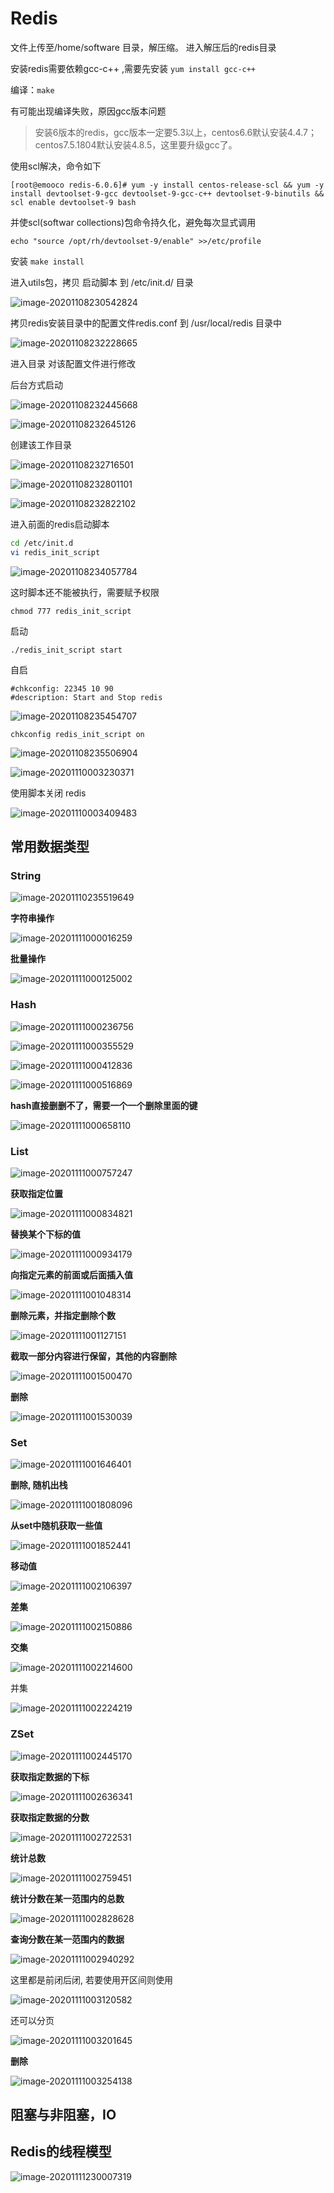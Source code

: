 # Redis

文件上传至/home/software 目录，解压缩。 进入解压后的redis目录

安装redis需要依赖gcc-c++ ,需要先安装 `yum install gcc-c++`

编译：`make`     

有可能出现编译失败，原因gcc版本问题

> 安装6版本的redis，gcc版本一定要5.3以上，centos6.6默认安装4.4.7；centos7.5.1804默认安装4.8.5，这里要升级gcc了。

使用scl解决，命令如下

```
[root@emooco redis-6.0.6]# yum -y install centos-release-scl && yum -y install devtoolset-9-gcc devtoolset-9-gcc-c++ devtoolset-9-binutils && scl enable devtoolset-9 bash
```

并使scl(softwar collections)包命令持久化，避免每次显式调用

```
echo "source /opt/rh/devtoolset-9/enable" >>/etc/profile
```

安装 `make install`

进入utils包，拷贝 启动脚本 到  	/etc/init.d/  目录

![image-20201108230542824](.assets/image-20201108230542824.png)

拷贝redis安装目录中的配置文件redis.conf 到  /usr/local/redis 目录中

![image-20201108232228665](.assets/image-20201108232228665.png)

进入目录 对该配置文件进行修改

后台方式启动

![image-20201108232445668](.assets/image-20201108232445668.png)

![image-20201108232645126](.assets/image-20201108232645126.png)

创建该工作目录

![image-20201108232716501](.assets/image-20201108232716501.png)

![image-20201108232801101](.assets/image-20201108232801101.png)

![image-20201108232822102](.assets/image-20201108232822102.png)

进入前面的redis启动脚本

```bash
cd /etc/init.d
vi redis_init_script
```

![image-20201108234057784](.assets/image-20201108234057784.png)

这时脚本还不能被执行，需要赋予权限

```
chmod 777 redis_init_script
```

启动

```
./redis_init_script start
```

自启

```
#chkconfig: 22345 10 90
#description: Start and Stop redis
```

 ![image-20201108235454707](.assets/image-20201108235454707.png)

```
chkconfig redis_init_script on
```

![image-20201108235506904](.assets/image-20201108235506904.png)



![image-20201110003230371](.assets/image-20201110003230371.png)

使用脚本关闭 redis

![image-20201110003409483](.assets/image-20201110003409483.png)

## 常用数据类型

### String

![image-20201110235519649](.assets/image-20201110235519649.png)

**字符串操作**

![image-20201111000016259](.assets/image-20201111000016259.png)



**批量操作**

![image-20201111000125002](.assets/image-20201111000125002.png)



### Hash

![image-20201111000236756](.assets/image-20201111000236756.png)



![image-20201111000355529](.assets/image-20201111000355529.png)



![image-20201111000412836](.assets/image-20201111000412836.png)



![image-20201111000516869](.assets/image-20201111000516869.png)

**hash直接删删不了，需要一个一个删除里面的键**

![image-20201111000658110](.assets/image-20201111000658110.png)

### List

![image-20201111000757247](.assets/image-20201111000757247.png)

**获取指定位置**

![image-20201111000834821](.assets/image-20201111000834821.png)

**替换某个下标的值**

![image-20201111000934179](.assets/image-20201111000934179.png)

**向指定元素的前面或后面插入值**

![image-20201111001048314](.assets/image-20201111001048314.png)

**删除元素，并指定删除个数**

![image-20201111001127151](.assets/image-20201111001127151.png)

**截取一部分内容进行保留，其他的内容删除**

![image-20201111001500470](.assets/image-20201111001500470.png)

**删除**

![image-20201111001530039](.assets/image-20201111001530039.png)



### Set

![image-20201111001646401](.assets/image-20201111001646401.png)

**删除, 随机出栈**

![image-20201111001808096](.assets/image-20201111001808096.png)

**从set中随机获取一些值**

![image-20201111001852441](.assets/image-20201111001852441.png)

**移动值**

![image-20201111002106397](.assets/image-20201111002106397.png)

**差集**

![image-20201111002150886](.assets/image-20201111002150886.png)

**交集**

![image-20201111002214600](.assets/image-20201111002214600.png)

并集

![image-20201111002224219](.assets/image-20201111002224219.png)



### ZSet

![image-20201111002445170](.assets/image-20201111002445170.png)

**获取指定数据的下标**

![image-20201111002636341](.assets/image-20201111002636341.png)

**获取指定数据的分数**

![image-20201111002722531](.assets/image-20201111002722531.png)

**统计总数**

![image-20201111002759451](.assets/image-20201111002759451.png)

**统计分数在某一范围内的总数**

![image-20201111002828628](.assets/image-20201111002828628.png)

**查询分数在某一范围内的数据**

![image-20201111002940292](.assets/image-20201111002940292.png)

这里都是前闭后闭, 若要使用开区间则使用

![image-20201111003120582](.assets/image-20201111003120582.png)

还可以分页

![image-20201111003201645](.assets/image-20201111003201645.png)

**删除**

![image-20201111003254138](.assets/image-20201111003254138.png)

## 阻塞与非阻塞，IO



## Redis的线程模型

![image-20201111230007319](.assets/image-20201111230007319.png)







  























